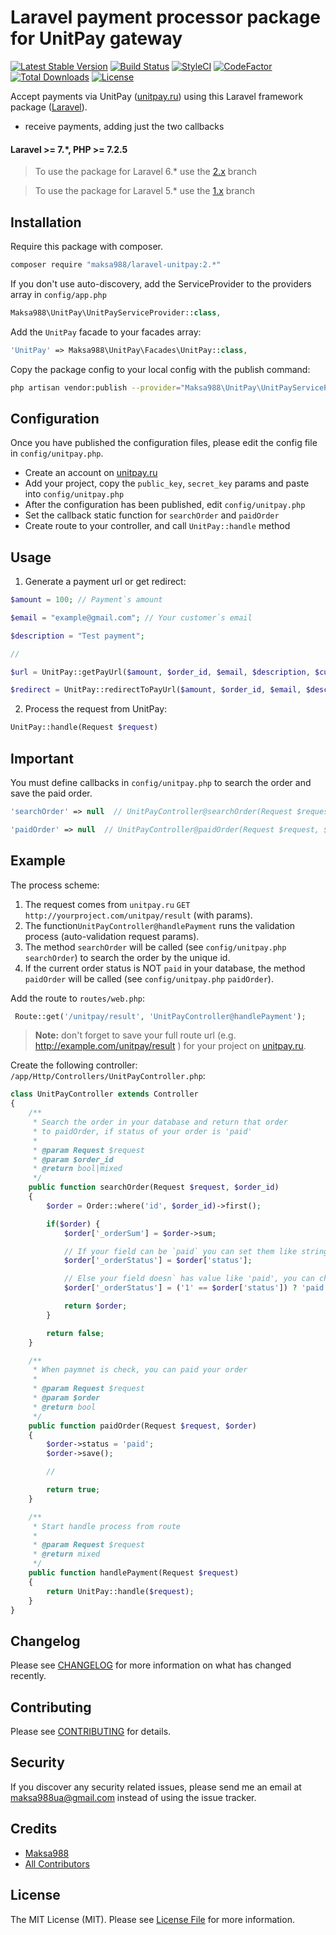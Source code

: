 # Laravel payment processor package for UnitPay gateway

[![Latest Stable Version](https://poser.pugx.org/maksa988/laravel-unitpay/v/stable)](https://packagist.org/packages/maksa988/laravel-unitpay)
[![Build Status](https://travis-ci.org/maksa988/laravel-unitpay.svg?branch=3.x)](https://travis-ci.org/maksa988/laravel-unitpay)
[![StyleCI](https://github.styleci.io/repos/165841601/shield?branch=3.x)](https://github.styleci.io/repos/165841601)
[![CodeFactor](https://www.codefactor.io/repository/github/maksa988/laravel-unitpay/badge)](https://www.codefactor.io/repository/github/maksa988/laravel-unitpay)
[![Total Downloads](https://img.shields.io/packagist/dt/maksa988/laravel-unitpay.svg?style=flat-square)](https://packagist.org/packages/maksa988/laravel-unitpay)
[![License](https://poser.pugx.org/maksa988/laravel-unitpay/license)](https://packagist.org/packages/maksa988/laravel-unitpay)

Accept payments via UnitPay ([unitpay.ru](https://unitpay.ru/)) using this Laravel framework package ([Laravel](https://laravel.com)).

- receive payments, adding just the two callbacks

#### Laravel >= 7.*, PHP >= 7.2.5

> To use the package for Laravel 6.* use the [2.x](https://github.com/maksa988/laravel-unitpay/tree/2.x) branch

> To use the package for Laravel 5.* use the [1.x](https://github.com/maksa988/laravel-unitpay/tree/1.x) branch

## Installation

Require this package with composer.

``` bash
composer require "maksa988/laravel-unitpay:2.*"
```

If you don't use auto-discovery, add the ServiceProvider to the providers array in `config/app.php`

```php
Maksa988\UnitPay\UnitPayServiceProvider::class,
```

Add the `UnitPay` facade to your facades array:

```php
'UnitPay' => Maksa988\UnitPay\Facades\UnitPay::class,
```

Copy the package config to your local config with the publish command:
``` bash
php artisan vendor:publish --provider="Maksa988\UnitPay\UnitPayServiceProvider"
```

## Configuration

Once you have published the configuration files, please edit the config file in `config/unitpay.php`.

- Create an account on [unitpay.ru](http://unitpay.ru)
- Add your project, copy the `public_key`, `secret_key` params and paste into `config/unitpay.php`
- After the configuration has been published, edit `config/unitpay.php`
- Set the callback static function for `searchOrder` and `paidOrder`
- Create route to your controller, and call `UnitPay::handle` method
 
## Usage

1) Generate a payment url or get redirect:

```php
$amount = 100; // Payment`s amount

$email = "example@gmail.com"; // Your customer`s email

$description = "Test payment";

//

$url = UnitPay::getPayUrl($amount, $order_id, $email, $description, $currency);

$redirect = UnitPay::redirectToPayUrl($amount, $order_id, $email, $description, $currency);
```

2) Process the request from UnitPay:
``` php
UnitPay::handle(Request $request)
```

## Important

You must define callbacks in `config/unitpay.php` to search the order and save the paid order.


``` php
'searchOrder' => null  // UnitPayController@searchOrder(Request $request)
```

``` php
'paidOrder' => null  // UnitPayController@paidOrder(Request $request, $order)
```

## Example

The process scheme:

1. The request comes from `unitpay.ru` `GET` `http://yourproject.com/unitpay/result` (with params).
2. The function`UnitPayController@handlePayment` runs the validation process (auto-validation request params).
3. The method `searchOrder` will be called (see `config/unitpay.php` `searchOrder`) to search the order by the unique id.
4. If the current order status is NOT `paid` in your database, the method `paidOrder` will be called (see `config/unitpay.php` `paidOrder`).

Add the route to `routes/web.php`:
``` php
 Route::get('/unitpay/result', 'UnitPayController@handlePayment');
```

> **Note:**
don't forget to save your full route url (e.g. http://example.com/unitpay/result ) for your project on [unitpay.ru](unitpay.ru).

Create the following controller: `/app/Http/Controllers/UnitPayController.php`:

``` php
class UnitPayController extends Controller
{
    /**
     * Search the order in your database and return that order
     * to paidOrder, if status of your order is 'paid'
     *
     * @param Request $request
     * @param $order_id
     * @return bool|mixed
     */
    public function searchOrder(Request $request, $order_id)
    {
        $order = Order::where('id', $order_id)->first();

        if($order) {
            $order['_orderSum'] = $order->sum;

            // If your field can be `paid` you can set them like string
            $order['_orderStatus'] = $order['status'];

            // Else your field doesn` has value like 'paid', you can change this value
            $order['_orderStatus'] = ('1' == $order['status']) ? 'paid' : false;

            return $order;
        }

        return false;
    }

    /**
     * When paymnet is check, you can paid your order
     *
     * @param Request $request
     * @param $order
     * @return bool
     */
    public function paidOrder(Request $request, $order)
    {
        $order->status = 'paid';
        $order->save();

        //

        return true;
    }

    /**
     * Start handle process from route
     *
     * @param Request $request
     * @return mixed
     */
    public function handlePayment(Request $request)
    {
        return UnitPay::handle($request);
    }
}
```


## Changelog

Please see [CHANGELOG](CHANGELOG.md) for more information on what has changed recently.

## Contributing

Please see [CONTRIBUTING](CONTRIBUTING.md) for details.

## Security

If you discover any security related issues, please send me an email at maksa988ua@gmail.com instead of using the issue tracker.

## Credits

- [Maksa988](https://github.com/maksa988)
- [All Contributors](../../contributors)

## License

The MIT License (MIT). Please see [License File](LICENSE.md) for more information.

